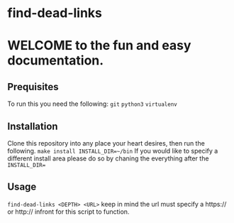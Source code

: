 # find-dead-links
# WELCOME to the fun and easy documentation.
## Prequisites
To run this you need the following:
`git`
`python3`
`virtualenv`
## Installation
Clone this repository into any place your heart desires, then run the following. `make install INSTALL_DIR=~/bin`
If you would like to specify a different install area please do so by chaning the everything after the `INSTALL_DIR=`
## Usage
`find-dead-links <DEPTH> <URL>`
keep in mind the url must specify a https:// or http:// infront for this script to function.
